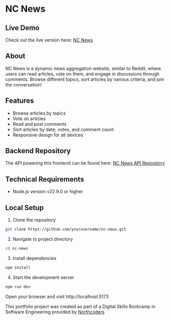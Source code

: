 # NC News

## Live Demo

Check out the live version here: [NC News](https://sean-nc-news.netlify.app/)

## About

NC News is a dynamic news aggregation website, similar to Reddit, where users can read articles, vote on them, and engage in discussions through comments. Browse different topics, sort articles by various criteria, and join the conversation!

## Features

- Browse articles by topics
- Vote on articles
- Read and post comments
- Sort articles by date, votes, and comment count
- Responsive design for all devices

## Backend Repository

The API powering this frontend can be found here: [NC News API Repository](https://github.com/SViron00/sean-nc-news)

## Technical Requirements

- Node.js version v22.9.0 or higher

## Local Setup

1. Clone the repository

```bash
git clone https://github.com/yourusername/nc-news.git
```

2. Navigate to project directory

```bash
cd nc-news
```

3. Install dependencies

```bash
npm install
```

4. Start the development server

```bash
npm run dev
```

Open your browser and visit http://localhost:5173

This portfolio project was created as part of a Digital Skills Bootcamp in Software Engineering provided by [Northcoders](https://northcoders.com/)
